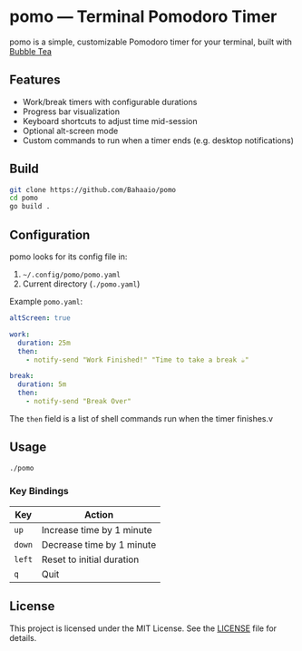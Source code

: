 # pomo — Terminal Pomodoro Timer

pomo is a simple, customizable Pomodoro timer for your terminal, built with [Bubble Tea](https://github.com/charmbracelet/bubbletea)

## Features

- Work/break timers with configurable durations
- Progress bar visualization
- Keyboard shortcuts to adjust time mid-session
- Optional alt-screen mode
- Custom commands to run when a timer ends (e.g. desktop notifications)

## Build

```bash
git clone https://github.com/Bahaaio/pomo
cd pomo
go build .
```

## Configuration

pomo looks for its config file in:

1. `~/.config/pomo/pomo.yaml`
2. Current directory (`./pomo.yaml`)

Example `pomo.yaml`:

```yaml
altScreen: true

work:
  duration: 25m
  then:
    - notify-send "Work Finished!" "Time to take a break ☕"

break:
  duration: 5m
  then:
    - notify-send "Break Over"
```

The `then` field is a list of shell commands run when the timer finishes.v

## Usage

```bash
./pomo
```

### Key Bindings

| Key    | Action                    |
| ------ | ------------------------- |
| `up`   | Increase time by 1 minute |
| `down` | Decrease time by 1 minute |
| `left` | Reset to initial duration |
| `q`    | Quit                      |

## License

This project is licensed under the MIT License. See the [LICENSE](LICENSE) file for details.
